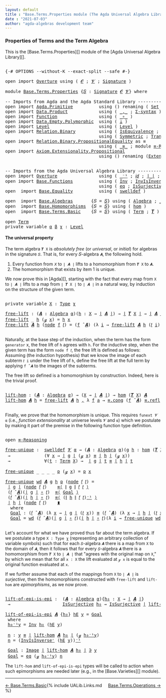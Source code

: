 ```yaml
---
layout: default
title : "Base.Terms.Properties module (The Agda Universal Algebra Library)"
date : "2021-07-03"
author: "agda-algebras development team"
---
```


### <a id="properties-of-terms-and-the-term-algebra">Properties of Terms and the Term Algebra</a>

This is the [Base.Terms.Properties][] module of the [Agda Universal Algebra Library][].


<pre class="Agda">

<a id="366" class="Symbol">{-#</a> <a id="370" class="Keyword">OPTIONS</a> <a id="378" class="Pragma">--without-K</a> <a id="390" class="Pragma">--exact-split</a> <a id="404" class="Pragma">--safe</a> <a id="411" class="Symbol">#-}</a>

<a id="416" class="Keyword">open</a> <a id="421" class="Keyword">import</a> <a id="428" href="Overture.html" class="Module">Overture</a> <a id="437" class="Keyword">using</a> <a id="443" class="Symbol">(</a> <a id="445" href="Overture.Signatures.html#645" class="Generalizable">𝓞</a> <a id="447" class="Symbol">;</a> <a id="449" href="Overture.Signatures.html#647" class="Generalizable">𝓥</a> <a id="451" class="Symbol">;</a> <a id="453" href="Overture.Signatures.html#3300" class="Function">Signature</a> <a id="463" class="Symbol">)</a>

<a id="466" class="Keyword">module</a> <a id="473" href="Base.Terms.Properties.html" class="Module">Base.Terms.Properties</a> <a id="495" class="Symbol">{</a><a id="496" href="Base.Terms.Properties.html#496" class="Bound">𝑆</a> <a id="498" class="Symbol">:</a> <a id="500" href="Overture.Signatures.html#3300" class="Function">Signature</a> <a id="510" href="Overture.Signatures.html#645" class="Generalizable">𝓞</a> <a id="512" href="Overture.Signatures.html#647" class="Generalizable">𝓥</a><a id="513" class="Symbol">}</a> <a id="515" class="Keyword">where</a>

<a id="522" class="Comment">-- Imports from Agda and the Agda Standard Library --------------------------------------</a>
<a id="612" class="Keyword">open</a> <a id="617" class="Keyword">import</a> <a id="624" href="Agda.Primitive.html" class="Module">Agda.Primitive</a>          <a id="648" class="Keyword">using</a> <a id="654" class="Symbol">()</a> <a id="657" class="Keyword">renaming</a> <a id="666" class="Symbol">(</a> <a id="668" href="Agda.Primitive.html#326" class="Primitive">Set</a> <a id="672" class="Symbol">to</a> <a id="675" class="Primitive">Type</a> <a id="680" class="Symbol">)</a>
<a id="682" class="Keyword">open</a> <a id="687" class="Keyword">import</a> <a id="694" href="Data.Product.html" class="Module">Data.Product</a>            <a id="718" class="Keyword">using</a> <a id="724" class="Symbol">(</a> <a id="726" href="Agda.Builtin.Sigma.html#236" class="InductiveConstructor Operator">_,_</a> <a id="730" class="Symbol">;</a> <a id="732" href="Data.Product.html#916" class="Function">Σ-syntax</a> <a id="741" class="Symbol">)</a>
<a id="743" class="Keyword">open</a> <a id="748" class="Keyword">import</a> <a id="755" href="Function.html" class="Module">Function</a>                <a id="779" class="Keyword">using</a> <a id="785" class="Symbol">(</a> <a id="787" href="Function.Base.html#1031" class="Function Operator">_∘_</a> <a id="791" class="Symbol">)</a>
<a id="793" class="Keyword">open</a> <a id="798" class="Keyword">import</a> <a id="805" href="Data.Empty.Polymorphic.html" class="Module">Data.Empty.Polymorphic</a>  <a id="829" class="Keyword">using</a> <a id="835" class="Symbol">(</a> <a id="837" href="Data.Empty.Polymorphic.html#331" class="Function">⊥</a> <a id="839" class="Symbol">)</a>
<a id="841" class="Keyword">open</a> <a id="846" class="Keyword">import</a> <a id="853" href="Level.html" class="Module">Level</a>                   <a id="877" class="Keyword">using</a> <a id="883" class="Symbol">(</a> <a id="885" href="Agda.Primitive.html#597" class="Postulate">Level</a> <a id="891" class="Symbol">)</a>
<a id="893" class="Keyword">open</a> <a id="898" class="Keyword">import</a> <a id="905" href="Relation.Binary.html" class="Module">Relation.Binary</a>         <a id="929" class="Keyword">using</a> <a id="935" class="Symbol">(</a> <a id="937" href="Relation.Binary.Structures.html#1522" class="Record">IsEquivalence</a> <a id="951" class="Symbol">;</a> <a id="953" href="Relation.Binary.Bundles.html#1009" class="Record">Setoid</a> <a id="960" class="Symbol">;</a> <a id="962" href="Relation.Binary.Definitions.html#1339" class="Function">Reflexive</a> <a id="972" class="Symbol">)</a>
                                    <a id="1010" class="Keyword">using</a> <a id="1016" class="Symbol">(</a> <a id="1018" href="Relation.Binary.Definitions.html#1498" class="Function">Symmetric</a> <a id="1028" class="Symbol">;</a> <a id="1030" href="Relation.Binary.Definitions.html#1978" class="Function">Transitive</a> <a id="1041" class="Symbol">)</a>
<a id="1043" class="Keyword">open</a> <a id="1048" class="Keyword">import</a> <a id="1055" href="Relation.Binary.PropositionalEquality.html" class="Module">Relation.Binary.PropositionalEquality</a> <a id="1093" class="Symbol">as</a> <a id="1096" class="Module">≡</a>
                                    <a id="1134" class="Keyword">using</a> <a id="1140" class="Symbol">(</a> <a id="1142" href="Agda.Builtin.Equality.html#151" class="Datatype Operator">_≡_</a> <a id="1146" class="Symbol">;</a> <a id="1148" class="Keyword">module</a> <a id="1155" href="Relation.Binary.PropositionalEquality.Core.html#2708" class="Module">≡-Reasoning</a> <a id="1167" class="Symbol">)</a>
<a id="1169" class="Keyword">open</a> <a id="1174" class="Keyword">import</a> <a id="1181" href="Axiom.Extensionality.Propositional.html" class="Module">Axiom.Extensionality.Propositional</a>
                                    <a id="1252" class="Keyword">using</a> <a id="1258" class="Symbol">()</a> <a id="1261" class="Keyword">renaming</a> <a id="1270" class="Symbol">(</a><a id="1271" href="Axiom.Extensionality.Propositional.html#741" class="Function">Extensionality</a> <a id="1286" class="Symbol">to</a> <a id="1289" class="Function">funext</a><a id="1295" class="Symbol">)</a>


<a id="1299" class="Comment">-- Imports from the Agda Universal Algebra Library ----------------------------------------</a>
<a id="1391" class="Keyword">open</a> <a id="1396" class="Keyword">import</a> <a id="1403" href="Overture.html" class="Module">Overture</a>                <a id="1427" class="Keyword">using</a> <a id="1433" class="Symbol">(</a> <a id="1435" href="Overture.Basic.html#4920" class="Function Operator">_⁻¹</a> <a id="1439" class="Symbol">;</a> <a id="1441" href="Overture.Basic.html#5319" class="Function">𝑖𝑑</a> <a id="1444" class="Symbol">;</a> <a id="1446" href="Overture.Basic.html#4326" class="Function Operator">∣_∣</a> <a id="1450" class="Symbol">;</a> <a id="1452" href="Overture.Basic.html#4364" class="Function Operator">∥_∥</a> <a id="1456" class="Symbol">)</a>
<a id="1458" class="Keyword">open</a> <a id="1463" class="Keyword">import</a> <a id="1470" href="Base.Functions.html" class="Module">Base.Functions</a>          <a id="1494" class="Keyword">using</a> <a id="1500" class="Symbol">(</a> <a id="1502" href="Base.Functions.Inverses.html#2249" class="Function">Inv</a> <a id="1506" class="Symbol">;</a> <a id="1508" href="Base.Functions.Inverses.html#2496" class="Function">InvIsInverseʳ</a> <a id="1522" class="Symbol">;</a> <a id="1524" href="Base.Functions.Inverses.html#1136" class="Datatype Operator">Image_∋_</a><a id="1532" class="Symbol">)</a>
                                    <a id="1570" class="Keyword">using</a> <a id="1576" class="Symbol">(</a> <a id="1578" href="Base.Functions.Inverses.html#1184" class="InductiveConstructor">eq</a> <a id="1581" class="Symbol">;</a> <a id="1583" href="Base.Functions.Surjective.html#1715" class="Function">IsSurjective</a> <a id="1596" class="Symbol">)</a>
<a id="1598" class="Keyword">open</a>  <a id="1604" class="Keyword">import</a> <a id="1611" href="Base.Equality.html" class="Module">Base.Equality</a>          <a id="1634" class="Keyword">using</a> <a id="1640" class="Symbol">(</a> <a id="1642" href="Base.Equality.Welldefined.html#2509" class="Function">swelldef</a> <a id="1651" class="Symbol">)</a>

<a id="1654" class="Keyword">open</a>  <a id="1660" class="Keyword">import</a> <a id="1667" href="Base.Algebras.html" class="Module">Base.Algebras</a>       <a id="1687" class="Symbol">{</a><a id="1688" class="Argument">𝑆</a> <a id="1690" class="Symbol">=</a> <a id="1692" href="Base.Terms.Properties.html#496" class="Bound">𝑆</a><a id="1693" class="Symbol">}</a> <a id="1695" class="Keyword">using</a> <a id="1701" class="Symbol">(</a> <a id="1703" href="Base.Algebras.Basic.html#2774" class="Function">Algebra</a> <a id="1711" class="Symbol">;</a> <a id="1713" href="Base.Algebras.Basic.html#5783" class="Function Operator">_̂_</a>  <a id="1718" class="Symbol">;</a> <a id="1720" href="Base.Algebras.Products.html#3097" class="Function">ov</a> <a id="1723" class="Symbol">)</a>
<a id="1725" class="Keyword">open</a>  <a id="1731" class="Keyword">import</a> <a id="1738" href="Base.Homomorphisms.html" class="Module">Base.Homomorphisms</a>  <a id="1758" class="Symbol">{</a><a id="1759" class="Argument">𝑆</a> <a id="1761" class="Symbol">=</a> <a id="1763" href="Base.Terms.Properties.html#496" class="Bound">𝑆</a><a id="1764" class="Symbol">}</a> <a id="1766" class="Keyword">using</a> <a id="1772" class="Symbol">(</a> <a id="1774" href="Base.Homomorphisms.Basic.html#2734" class="Function">hom</a> <a id="1778" class="Symbol">)</a>
<a id="1780" class="Keyword">open</a>  <a id="1786" class="Keyword">import</a> <a id="1793" href="Base.Terms.Basic.html" class="Module">Base.Terms.Basic</a>    <a id="1813" class="Symbol">{</a><a id="1814" class="Argument">𝑆</a> <a id="1816" class="Symbol">=</a> <a id="1818" href="Base.Terms.Properties.html#496" class="Bound">𝑆</a><a id="1819" class="Symbol">}</a> <a id="1821" class="Keyword">using</a> <a id="1827" class="Symbol">(</a> <a id="1829" href="Base.Terms.Basic.html#2087" class="Datatype">Term</a> <a id="1834" class="Symbol">;</a> <a id="1836" href="Base.Terms.Basic.html#3369" class="Function">𝑻</a> <a id="1838" class="Symbol">)</a>

<a id="1841" class="Keyword">open</a> <a id="1846" href="Base.Terms.Basic.html#2087" class="Module">Term</a>
<a id="1851" class="Keyword">private</a> <a id="1859" class="Keyword">variable</a> <a id="1868" href="Base.Terms.Properties.html#1868" class="Generalizable">α</a> <a id="1870" href="Base.Terms.Properties.html#1870" class="Generalizable">β</a> <a id="1872" href="Base.Terms.Properties.html#1872" class="Generalizable">χ</a> <a id="1874" class="Symbol">:</a> <a id="1876" href="Agda.Primitive.html#597" class="Postulate">Level</a>
</pre>

#### <a id="the-universal-property">The universal property</a>

The term algebra `𝑻 X` is *absolutely free* (or *universal*, or *initial*) for algebras in the signature `𝑆`. That is, for every 𝑆-algebra `𝑨`, the following hold.

1. Every function from `𝑋` to `∣ 𝑨 ∣` lifts to a homomorphism from `𝑻 X` to `𝑨`.
2. The homomorphism that exists by item 1 is unique.

We now prove this in [Agda][], starting with the fact that every map from `X` to `∣ 𝑨 ∣` lifts to a map from `∣ 𝑻 X ∣` to `∣ 𝑨 ∣` in a natural way, by induction on the structure of the given term.

<pre class="Agda">

<a id="2470" class="Keyword">private</a> <a id="2478" class="Keyword">variable</a> <a id="2487" href="Base.Terms.Properties.html#2487" class="Generalizable">X</a> <a id="2489" class="Symbol">:</a> <a id="2491" href="Base.Terms.Properties.html#675" class="Primitive">Type</a> <a id="2496" href="Base.Terms.Properties.html#1872" class="Generalizable">χ</a>

<a id="free-lift"></a><a id="2499" href="Base.Terms.Properties.html#2499" class="Function">free-lift</a> <a id="2509" class="Symbol">:</a> <a id="2511" class="Symbol">(</a><a id="2512" href="Base.Terms.Properties.html#2512" class="Bound">𝑨</a> <a id="2514" class="Symbol">:</a> <a id="2516" href="Base.Algebras.Basic.html#2774" class="Function">Algebra</a> <a id="2524" href="Base.Terms.Properties.html#1868" class="Generalizable">α</a><a id="2525" class="Symbol">)(</a><a id="2527" href="Base.Terms.Properties.html#2527" class="Bound">h</a> <a id="2529" class="Symbol">:</a> <a id="2531" href="Base.Terms.Properties.html#2487" class="Generalizable">X</a> <a id="2533" class="Symbol">→</a> <a id="2535" href="Overture.Basic.html#4326" class="Function Operator">∣</a> <a id="2537" href="Base.Terms.Properties.html#2512" class="Bound">𝑨</a> <a id="2539" href="Overture.Basic.html#4326" class="Function Operator">∣</a><a id="2540" class="Symbol">)</a> <a id="2542" class="Symbol">→</a> <a id="2544" href="Overture.Basic.html#4326" class="Function Operator">∣</a> <a id="2546" href="Base.Terms.Basic.html#3369" class="Function">𝑻</a> <a id="2548" href="Base.Terms.Properties.html#2487" class="Generalizable">X</a> <a id="2550" href="Overture.Basic.html#4326" class="Function Operator">∣</a> <a id="2552" class="Symbol">→</a> <a id="2554" href="Overture.Basic.html#4326" class="Function Operator">∣</a> <a id="2556" href="Base.Terms.Properties.html#2512" class="Bound">𝑨</a> <a id="2558" href="Overture.Basic.html#4326" class="Function Operator">∣</a>
<a id="2560" href="Base.Terms.Properties.html#2499" class="Function">free-lift</a> <a id="2570" class="Symbol">_</a> <a id="2572" href="Base.Terms.Properties.html#2572" class="Bound">h</a> <a id="2574" class="Symbol">(</a><a id="2575" href="Base.Terms.Basic.html#2128" class="InductiveConstructor">ℊ</a> <a id="2577" href="Base.Terms.Properties.html#2577" class="Bound">x</a><a id="2578" class="Symbol">)</a> <a id="2580" class="Symbol">=</a> <a id="2582" href="Base.Terms.Properties.html#2572" class="Bound">h</a> <a id="2584" href="Base.Terms.Properties.html#2577" class="Bound">x</a>
<a id="2586" href="Base.Terms.Properties.html#2499" class="Function">free-lift</a> <a id="2596" href="Base.Terms.Properties.html#2596" class="Bound">𝑨</a> <a id="2598" href="Base.Terms.Properties.html#2598" class="Bound">h</a> <a id="2600" class="Symbol">(</a><a id="2601" href="Base.Terms.Basic.html#2170" class="InductiveConstructor">node</a> <a id="2606" href="Base.Terms.Properties.html#2606" class="Bound">f</a> <a id="2608" href="Base.Terms.Properties.html#2608" class="Bound">𝑡</a><a id="2609" class="Symbol">)</a> <a id="2611" class="Symbol">=</a> <a id="2613" class="Symbol">(</a><a id="2614" href="Base.Terms.Properties.html#2606" class="Bound">f</a> <a id="2616" href="Base.Algebras.Basic.html#5783" class="Function Operator">̂</a> <a id="2618" href="Base.Terms.Properties.html#2596" class="Bound">𝑨</a><a id="2619" class="Symbol">)</a> <a id="2621" class="Symbol">(λ</a> <a id="2624" href="Base.Terms.Properties.html#2624" class="Bound">i</a> <a id="2626" class="Symbol">→</a> <a id="2628" href="Base.Terms.Properties.html#2499" class="Function">free-lift</a> <a id="2638" href="Base.Terms.Properties.html#2596" class="Bound">𝑨</a> <a id="2640" href="Base.Terms.Properties.html#2598" class="Bound">h</a> <a id="2642" class="Symbol">(</a><a id="2643" href="Base.Terms.Properties.html#2608" class="Bound">𝑡</a> <a id="2645" href="Base.Terms.Properties.html#2624" class="Bound">i</a><a id="2646" class="Symbol">))</a>

</pre>

Naturally, at the base step of the induction, when the term has the form `generator`
x, the free lift of `h` agrees with `h`.  For the inductive step, when the
given term has the form `node f 𝑡`, the free lift is defined as
follows: Assuming (the induction hypothesis) that we know the image of each
subterm `𝑡 i` under the free lift of `h`, define the free lift at the
full term by applying `f ̂ 𝑨` to the images of the subterms.

The free lift so defined is a homomorphism by construction. Indeed, here is the trivial proof.

<pre class="Agda">

<a id="lift-hom"></a><a id="3204" href="Base.Terms.Properties.html#3204" class="Function">lift-hom</a> <a id="3213" class="Symbol">:</a> <a id="3215" class="Symbol">(</a><a id="3216" href="Base.Terms.Properties.html#3216" class="Bound">𝑨</a> <a id="3218" class="Symbol">:</a> <a id="3220" href="Base.Algebras.Basic.html#2774" class="Function">Algebra</a> <a id="3228" href="Base.Terms.Properties.html#1868" class="Generalizable">α</a><a id="3229" class="Symbol">)</a> <a id="3231" class="Symbol">→</a> <a id="3233" class="Symbol">(</a><a id="3234" href="Base.Terms.Properties.html#2487" class="Generalizable">X</a> <a id="3236" class="Symbol">→</a> <a id="3238" href="Overture.Basic.html#4326" class="Function Operator">∣</a> <a id="3240" href="Base.Terms.Properties.html#3216" class="Bound">𝑨</a> <a id="3242" href="Overture.Basic.html#4326" class="Function Operator">∣</a><a id="3243" class="Symbol">)</a> <a id="3245" class="Symbol">→</a> <a id="3247" href="Base.Homomorphisms.Basic.html#2734" class="Function">hom</a> <a id="3251" class="Symbol">(</a><a id="3252" href="Base.Terms.Basic.html#3369" class="Function">𝑻</a> <a id="3254" href="Base.Terms.Properties.html#2487" class="Generalizable">X</a><a id="3255" class="Symbol">)</a> <a id="3257" href="Base.Terms.Properties.html#3216" class="Bound">𝑨</a>
<a id="3259" href="Base.Terms.Properties.html#3204" class="Function">lift-hom</a> <a id="3268" href="Base.Terms.Properties.html#3268" class="Bound">𝑨</a> <a id="3270" href="Base.Terms.Properties.html#3270" class="Bound">h</a> <a id="3272" class="Symbol">=</a> <a id="3274" href="Base.Terms.Properties.html#2499" class="Function">free-lift</a> <a id="3284" href="Base.Terms.Properties.html#3268" class="Bound">𝑨</a> <a id="3286" href="Base.Terms.Properties.html#3270" class="Bound">h</a> <a id="3288" href="Agda.Builtin.Sigma.html#236" class="InductiveConstructor Operator">,</a> <a id="3290" class="Symbol">λ</a> <a id="3292" href="Base.Terms.Properties.html#3292" class="Bound">f</a> <a id="3294" href="Base.Terms.Properties.html#3294" class="Bound">a</a> <a id="3296" class="Symbol">→</a> <a id="3298" href="Relation.Binary.PropositionalEquality.Core.html#1130" class="Function">≡.cong</a> <a id="3305" class="Symbol">(</a><a id="3306" href="Base.Terms.Properties.html#3292" class="Bound">f</a> <a id="3308" href="Base.Algebras.Basic.html#5783" class="Function Operator">̂</a> <a id="3310" href="Base.Terms.Properties.html#3268" class="Bound">𝑨</a><a id="3311" class="Symbol">)</a> <a id="3313" href="Agda.Builtin.Equality.html#208" class="InductiveConstructor">≡.refl</a>

</pre>

Finally, we prove that the homomorphism is unique.  This requires `funext 𝓥 α` (i.e., *function extensionality* at universe levels `𝓥` and `α`) which we postulate by making it part of the premise in the following function type definition.

<pre class="Agda">

<a id="3587" class="Keyword">open</a> <a id="3592" href="Relation.Binary.PropositionalEquality.Core.html#2708" class="Module">≡-Reasoning</a>

<a id="free-unique"></a><a id="3605" href="Base.Terms.Properties.html#3605" class="Function">free-unique</a> <a id="3617" class="Symbol">:</a>  <a id="3620" href="Base.Equality.Welldefined.html#2509" class="Function">swelldef</a> <a id="3629" href="Base.Terms.Properties.html#512" class="Bound">𝓥</a> <a id="3631" href="Base.Terms.Properties.html#1868" class="Generalizable">α</a> <a id="3633" class="Symbol">→</a> <a id="3635" class="Symbol">(</a><a id="3636" href="Base.Terms.Properties.html#3636" class="Bound">𝑨</a> <a id="3638" class="Symbol">:</a> <a id="3640" href="Base.Algebras.Basic.html#2774" class="Function">Algebra</a> <a id="3648" href="Base.Terms.Properties.html#1868" class="Generalizable">α</a><a id="3649" class="Symbol">)(</a><a id="3651" href="Base.Terms.Properties.html#3651" class="Bound">g</a> <a id="3653" href="Base.Terms.Properties.html#3653" class="Bound">h</a> <a id="3655" class="Symbol">:</a> <a id="3657" href="Base.Homomorphisms.Basic.html#2734" class="Function">hom</a> <a id="3661" class="Symbol">(</a><a id="3662" href="Base.Terms.Basic.html#3369" class="Function">𝑻</a> <a id="3664" href="Base.Terms.Properties.html#2487" class="Generalizable">X</a><a id="3665" class="Symbol">)</a> <a id="3667" href="Base.Terms.Properties.html#3636" class="Bound">𝑨</a><a id="3668" class="Symbol">)</a>
 <a id="3671" class="Symbol">→</a>             <a id="3685" class="Symbol">(∀</a> <a id="3688" href="Base.Terms.Properties.html#3688" class="Bound">x</a> <a id="3690" class="Symbol">→</a> <a id="3692" href="Overture.Basic.html#4326" class="Function Operator">∣</a> <a id="3694" href="Base.Terms.Properties.html#3651" class="Bound">g</a> <a id="3696" href="Overture.Basic.html#4326" class="Function Operator">∣</a> <a id="3698" class="Symbol">(</a><a id="3699" href="Base.Terms.Basic.html#2128" class="InductiveConstructor">ℊ</a> <a id="3701" href="Base.Terms.Properties.html#3688" class="Bound">x</a><a id="3702" class="Symbol">)</a> <a id="3704" href="Agda.Builtin.Equality.html#151" class="Datatype Operator">≡</a> <a id="3706" href="Overture.Basic.html#4326" class="Function Operator">∣</a> <a id="3708" href="Base.Terms.Properties.html#3653" class="Bound">h</a> <a id="3710" href="Overture.Basic.html#4326" class="Function Operator">∣</a> <a id="3712" class="Symbol">(</a><a id="3713" href="Base.Terms.Basic.html#2128" class="InductiveConstructor">ℊ</a> <a id="3715" href="Base.Terms.Properties.html#3688" class="Bound">x</a><a id="3716" class="Symbol">))</a>
 <a id="3720" class="Symbol">→</a>             <a id="3734" class="Symbol">∀(</a><a id="3736" href="Base.Terms.Properties.html#3736" class="Bound">t</a> <a id="3738" class="Symbol">:</a> <a id="3740" href="Base.Terms.Basic.html#2087" class="Datatype">Term</a> <a id="3745" href="Base.Terms.Properties.html#2487" class="Generalizable">X</a><a id="3746" class="Symbol">)</a> <a id="3748" class="Symbol">→</a>  <a id="3751" href="Overture.Basic.html#4326" class="Function Operator">∣</a> <a id="3753" href="Base.Terms.Properties.html#3651" class="Bound">g</a> <a id="3755" href="Overture.Basic.html#4326" class="Function Operator">∣</a> <a id="3757" href="Base.Terms.Properties.html#3736" class="Bound">t</a> <a id="3759" href="Agda.Builtin.Equality.html#151" class="Datatype Operator">≡</a> <a id="3761" href="Overture.Basic.html#4326" class="Function Operator">∣</a> <a id="3763" href="Base.Terms.Properties.html#3653" class="Bound">h</a> <a id="3765" href="Overture.Basic.html#4326" class="Function Operator">∣</a> <a id="3767" href="Base.Terms.Properties.html#3736" class="Bound">t</a>

<a id="3770" href="Base.Terms.Properties.html#3605" class="Function">free-unique</a> <a id="3782" class="Symbol">_</a> <a id="3784" class="Symbol">_</a> <a id="3786" class="Symbol">_</a> <a id="3788" class="Symbol">_</a> <a id="3790" href="Base.Terms.Properties.html#3790" class="Bound">p</a> <a id="3792" class="Symbol">(</a><a id="3793" href="Base.Terms.Basic.html#2128" class="InductiveConstructor">ℊ</a> <a id="3795" href="Base.Terms.Properties.html#3795" class="Bound">x</a><a id="3796" class="Symbol">)</a> <a id="3798" class="Symbol">=</a> <a id="3800" href="Base.Terms.Properties.html#3790" class="Bound">p</a> <a id="3802" href="Base.Terms.Properties.html#3795" class="Bound">x</a>

<a id="3805" href="Base.Terms.Properties.html#3605" class="Function">free-unique</a> <a id="3817" href="Base.Terms.Properties.html#3817" class="Bound">wd</a> <a id="3820" href="Base.Terms.Properties.html#3820" class="Bound">𝑨</a> <a id="3822" href="Base.Terms.Properties.html#3822" class="Bound">g</a> <a id="3824" href="Base.Terms.Properties.html#3824" class="Bound">h</a> <a id="3826" href="Base.Terms.Properties.html#3826" class="Bound">p</a> <a id="3828" class="Symbol">(</a><a id="3829" href="Base.Terms.Basic.html#2170" class="InductiveConstructor">node</a> <a id="3834" href="Base.Terms.Properties.html#3834" class="Bound">𝑓</a> <a id="3836" href="Base.Terms.Properties.html#3836" class="Bound">𝑡</a><a id="3837" class="Symbol">)</a> <a id="3839" class="Symbol">=</a>
 <a id="3842" href="Overture.Basic.html#4326" class="Function Operator">∣</a> <a id="3844" href="Base.Terms.Properties.html#3822" class="Bound">g</a> <a id="3846" href="Overture.Basic.html#4326" class="Function Operator">∣</a> <a id="3848" class="Symbol">(</a><a id="3849" href="Base.Terms.Basic.html#2170" class="InductiveConstructor">node</a> <a id="3854" href="Base.Terms.Properties.html#3834" class="Bound">𝑓</a> <a id="3856" href="Base.Terms.Properties.html#3836" class="Bound">𝑡</a><a id="3857" class="Symbol">)</a>    <a id="3862" href="Relation.Binary.PropositionalEquality.Core.html#2923" class="Function">≡⟨</a> <a id="3865" href="Overture.Basic.html#4364" class="Function Operator">∥</a> <a id="3867" href="Base.Terms.Properties.html#3822" class="Bound">g</a> <a id="3869" href="Overture.Basic.html#4364" class="Function Operator">∥</a> <a id="3871" href="Base.Terms.Properties.html#3834" class="Bound">𝑓</a> <a id="3873" href="Base.Terms.Properties.html#3836" class="Bound">𝑡</a> <a id="3875" href="Relation.Binary.PropositionalEquality.Core.html#2923" class="Function">⟩</a>
 <a id="3878" class="Symbol">(</a><a id="3879" href="Base.Terms.Properties.html#3834" class="Bound">𝑓</a> <a id="3881" href="Base.Algebras.Basic.html#5783" class="Function Operator">̂</a> <a id="3883" href="Base.Terms.Properties.html#3820" class="Bound">𝑨</a><a id="3884" class="Symbol">)(</a><a id="3886" href="Overture.Basic.html#4326" class="Function Operator">∣</a> <a id="3888" href="Base.Terms.Properties.html#3822" class="Bound">g</a> <a id="3890" href="Overture.Basic.html#4326" class="Function Operator">∣</a> <a id="3892" href="Function.Base.html#1031" class="Function Operator">∘</a> <a id="3894" href="Base.Terms.Properties.html#3836" class="Bound">𝑡</a><a id="3895" class="Symbol">)</a>  <a id="3898" href="Relation.Binary.PropositionalEquality.Core.html#2923" class="Function">≡⟨</a> <a id="3901" href="Base.Terms.Properties.html#3981" class="Function">Goal</a> <a id="3906" href="Relation.Binary.PropositionalEquality.Core.html#2923" class="Function">⟩</a>
 <a id="3909" class="Symbol">(</a><a id="3910" href="Base.Terms.Properties.html#3834" class="Bound">𝑓</a> <a id="3912" href="Base.Algebras.Basic.html#5783" class="Function Operator">̂</a> <a id="3914" href="Base.Terms.Properties.html#3820" class="Bound">𝑨</a><a id="3915" class="Symbol">)(</a><a id="3917" href="Overture.Basic.html#4326" class="Function Operator">∣</a> <a id="3919" href="Base.Terms.Properties.html#3824" class="Bound">h</a> <a id="3921" href="Overture.Basic.html#4326" class="Function Operator">∣</a> <a id="3923" href="Function.Base.html#1031" class="Function Operator">∘</a> <a id="3925" href="Base.Terms.Properties.html#3836" class="Bound">𝑡</a><a id="3926" class="Symbol">)</a>  <a id="3929" href="Relation.Binary.PropositionalEquality.Core.html#2923" class="Function">≡⟨</a> <a id="3932" class="Symbol">(</a><a id="3933" href="Overture.Basic.html#4364" class="Function Operator">∥</a> <a id="3935" href="Base.Terms.Properties.html#3824" class="Bound">h</a> <a id="3937" href="Overture.Basic.html#4364" class="Function Operator">∥</a> <a id="3939" href="Base.Terms.Properties.html#3834" class="Bound">𝑓</a> <a id="3941" href="Base.Terms.Properties.html#3836" class="Bound">𝑡</a><a id="3942" class="Symbol">)</a><a id="3943" href="Overture.Basic.html#4920" class="Function Operator">⁻¹</a> <a id="3946" href="Relation.Binary.PropositionalEquality.Core.html#2923" class="Function">⟩</a>
 <a id="3949" href="Overture.Basic.html#4326" class="Function Operator">∣</a> <a id="3951" href="Base.Terms.Properties.html#3824" class="Bound">h</a> <a id="3953" href="Overture.Basic.html#4326" class="Function Operator">∣</a> <a id="3955" class="Symbol">(</a><a id="3956" href="Base.Terms.Basic.html#2170" class="InductiveConstructor">node</a> <a id="3961" href="Base.Terms.Properties.html#3834" class="Bound">𝑓</a> <a id="3963" href="Base.Terms.Properties.html#3836" class="Bound">𝑡</a><a id="3964" class="Symbol">)</a>    <a id="3969" href="Relation.Binary.PropositionalEquality.Core.html#3105" class="Function Operator">∎</a>
  <a id="3973" class="Keyword">where</a>
  <a id="3981" href="Base.Terms.Properties.html#3981" class="Function">Goal</a> <a id="3986" class="Symbol">:</a> <a id="3988" class="Symbol">(</a><a id="3989" href="Base.Terms.Properties.html#3834" class="Bound">𝑓</a> <a id="3991" href="Base.Algebras.Basic.html#5783" class="Function Operator">̂</a> <a id="3993" href="Base.Terms.Properties.html#3820" class="Bound">𝑨</a><a id="3994" class="Symbol">)</a> <a id="3996" class="Symbol">(λ</a> <a id="3999" href="Base.Terms.Properties.html#3999" class="Bound">x</a> <a id="4001" class="Symbol">→</a> <a id="4003" href="Overture.Basic.html#4326" class="Function Operator">∣</a> <a id="4005" href="Base.Terms.Properties.html#3822" class="Bound">g</a> <a id="4007" href="Overture.Basic.html#4326" class="Function Operator">∣</a> <a id="4009" class="Symbol">(</a><a id="4010" href="Base.Terms.Properties.html#3836" class="Bound">𝑡</a> <a id="4012" href="Base.Terms.Properties.html#3999" class="Bound">x</a><a id="4013" class="Symbol">))</a> <a id="4016" href="Agda.Builtin.Equality.html#151" class="Datatype Operator">≡</a> <a id="4018" class="Symbol">(</a><a id="4019" href="Base.Terms.Properties.html#3834" class="Bound">𝑓</a> <a id="4021" href="Base.Algebras.Basic.html#5783" class="Function Operator">̂</a> <a id="4023" href="Base.Terms.Properties.html#3820" class="Bound">𝑨</a><a id="4024" class="Symbol">)</a> <a id="4026" class="Symbol">(λ</a> <a id="4029" href="Base.Terms.Properties.html#4029" class="Bound">x</a> <a id="4031" class="Symbol">→</a> <a id="4033" href="Overture.Basic.html#4326" class="Function Operator">∣</a> <a id="4035" href="Base.Terms.Properties.html#3824" class="Bound">h</a> <a id="4037" href="Overture.Basic.html#4326" class="Function Operator">∣</a> <a id="4039" class="Symbol">(</a><a id="4040" href="Base.Terms.Properties.html#3836" class="Bound">𝑡</a> <a id="4042" href="Base.Terms.Properties.html#4029" class="Bound">x</a><a id="4043" class="Symbol">))</a>
  <a id="4048" href="Base.Terms.Properties.html#3981" class="Function">Goal</a> <a id="4053" class="Symbol">=</a> <a id="4055" href="Base.Terms.Properties.html#3817" class="Bound">wd</a> <a id="4058" class="Symbol">(</a><a id="4059" href="Base.Terms.Properties.html#3834" class="Bound">𝑓</a> <a id="4061" href="Base.Algebras.Basic.html#5783" class="Function Operator">̂</a> <a id="4063" href="Base.Terms.Properties.html#3820" class="Bound">𝑨</a><a id="4064" class="Symbol">)(</a><a id="4066" href="Overture.Basic.html#4326" class="Function Operator">∣</a> <a id="4068" href="Base.Terms.Properties.html#3822" class="Bound">g</a> <a id="4070" href="Overture.Basic.html#4326" class="Function Operator">∣</a> <a id="4072" href="Function.Base.html#1031" class="Function Operator">∘</a> <a id="4074" href="Base.Terms.Properties.html#3836" class="Bound">𝑡</a><a id="4075" class="Symbol">)(</a><a id="4077" href="Overture.Basic.html#4326" class="Function Operator">∣</a> <a id="4079" href="Base.Terms.Properties.html#3824" class="Bound">h</a> <a id="4081" href="Overture.Basic.html#4326" class="Function Operator">∣</a> <a id="4083" href="Function.Base.html#1031" class="Function Operator">∘</a> <a id="4085" href="Base.Terms.Properties.html#3836" class="Bound">𝑡</a><a id="4086" class="Symbol">)(λ</a> <a id="4090" href="Base.Terms.Properties.html#4090" class="Bound">i</a> <a id="4092" class="Symbol">→</a> <a id="4094" href="Base.Terms.Properties.html#3605" class="Function">free-unique</a> <a id="4106" href="Base.Terms.Properties.html#3817" class="Bound">wd</a> <a id="4109" href="Base.Terms.Properties.html#3820" class="Bound">𝑨</a> <a id="4111" href="Base.Terms.Properties.html#3822" class="Bound">g</a> <a id="4113" href="Base.Terms.Properties.html#3824" class="Bound">h</a> <a id="4115" href="Base.Terms.Properties.html#3826" class="Bound">p</a> <a id="4117" class="Symbol">(</a><a id="4118" href="Base.Terms.Properties.html#3836" class="Bound">𝑡</a> <a id="4120" href="Base.Terms.Properties.html#4090" class="Bound">i</a><a id="4121" class="Symbol">))</a>

</pre>

Let's account for what we have proved thus far about the term algebra.  If we postulate a type `X : Type χ` (representing an arbitrary collection of variable symbols) such that for each `𝑆`-algebra `𝑨` there is a map from `X` to the domain of `𝑨`, then it follows that for every `𝑆`-algebra `𝑨` there is a homomorphism from `𝑻 X` to `∣ 𝑨 ∣` that "agrees with the original map on `X`," by which we mean that for all `x : X` the lift evaluated at `ℊ x` is equal to the original function evaluated at `x`.

If we further assume that each of the mappings from `X` to `∣ 𝑨 ∣` is *surjective*, then the homomorphisms constructed with `free-lift` and `lift-hom` are *epimorphisms*, as we now prove.

<pre class="Agda">

<a id="lift-of-epi-is-epi"></a><a id="4844" href="Base.Terms.Properties.html#4844" class="Function">lift-of-epi-is-epi</a> <a id="4863" class="Symbol">:</a>  <a id="4866" class="Symbol">(</a><a id="4867" href="Base.Terms.Properties.html#4867" class="Bound">𝑨</a> <a id="4869" class="Symbol">:</a> <a id="4871" href="Base.Algebras.Basic.html#2774" class="Function">Algebra</a> <a id="4879" href="Base.Terms.Properties.html#1868" class="Generalizable">α</a><a id="4880" class="Symbol">){</a><a id="4882" href="Base.Terms.Properties.html#4882" class="Bound">h₀</a> <a id="4885" class="Symbol">:</a> <a id="4887" href="Base.Terms.Properties.html#2487" class="Generalizable">X</a> <a id="4889" class="Symbol">→</a> <a id="4891" href="Overture.Basic.html#4326" class="Function Operator">∣</a> <a id="4893" href="Base.Terms.Properties.html#4867" class="Bound">𝑨</a> <a id="4895" href="Overture.Basic.html#4326" class="Function Operator">∣</a><a id="4896" class="Symbol">}</a>
 <a id="4899" class="Symbol">→</a>                    <a id="4920" href="Base.Functions.Surjective.html#1715" class="Function">IsSurjective</a> <a id="4933" href="Base.Terms.Properties.html#4882" class="Bound">h₀</a> <a id="4936" class="Symbol">→</a> <a id="4938" href="Base.Functions.Surjective.html#1715" class="Function">IsSurjective</a> <a id="4951" href="Overture.Basic.html#4326" class="Function Operator">∣</a> <a id="4953" href="Base.Terms.Properties.html#3204" class="Function">lift-hom</a> <a id="4962" href="Base.Terms.Properties.html#4867" class="Bound">𝑨</a> <a id="4964" href="Base.Terms.Properties.html#4882" class="Bound">h₀</a> <a id="4967" href="Overture.Basic.html#4326" class="Function Operator">∣</a>

<a id="4970" href="Base.Terms.Properties.html#4844" class="Function">lift-of-epi-is-epi</a> <a id="4989" href="Base.Terms.Properties.html#4989" class="Bound">𝑨</a> <a id="4991" class="Symbol">{</a><a id="4992" href="Base.Terms.Properties.html#4992" class="Bound">h₀</a><a id="4994" class="Symbol">}</a> <a id="4996" href="Base.Terms.Properties.html#4996" class="Bound">hE</a> <a id="4999" href="Base.Terms.Properties.html#4999" class="Bound">y</a> <a id="5001" class="Symbol">=</a> <a id="5003" href="Base.Terms.Properties.html#5108" class="Function">Goal</a>
 <a id="5009" class="Keyword">where</a>
 <a id="5016" href="Base.Terms.Properties.html#5016" class="Function">h₀⁻¹y</a> <a id="5022" class="Symbol">=</a> <a id="5024" href="Base.Functions.Inverses.html#2249" class="Function">Inv</a> <a id="5028" href="Base.Terms.Properties.html#4992" class="Bound">h₀</a> <a id="5031" class="Symbol">(</a><a id="5032" href="Base.Terms.Properties.html#4996" class="Bound">hE</a> <a id="5035" href="Base.Terms.Properties.html#4999" class="Bound">y</a><a id="5036" class="Symbol">)</a>

 <a id="5040" href="Base.Terms.Properties.html#5040" class="Function">η</a> <a id="5042" class="Symbol">:</a> <a id="5044" href="Base.Terms.Properties.html#4999" class="Bound">y</a> <a id="5046" href="Agda.Builtin.Equality.html#151" class="Datatype Operator">≡</a> <a id="5048" href="Overture.Basic.html#4326" class="Function Operator">∣</a> <a id="5050" href="Base.Terms.Properties.html#3204" class="Function">lift-hom</a> <a id="5059" href="Base.Terms.Properties.html#4989" class="Bound">𝑨</a> <a id="5061" href="Base.Terms.Properties.html#4992" class="Bound">h₀</a> <a id="5064" href="Overture.Basic.html#4326" class="Function Operator">∣</a> <a id="5066" class="Symbol">(</a><a id="5067" href="Base.Terms.Basic.html#2128" class="InductiveConstructor">ℊ</a> <a id="5069" href="Base.Terms.Properties.html#5016" class="Function">h₀⁻¹y</a><a id="5074" class="Symbol">)</a>
 <a id="5077" href="Base.Terms.Properties.html#5040" class="Function">η</a> <a id="5079" class="Symbol">=</a> <a id="5081" class="Symbol">(</a><a id="5082" href="Base.Functions.Inverses.html#2496" class="Function">InvIsInverseʳ</a> <a id="5096" class="Symbol">(</a><a id="5097" href="Base.Terms.Properties.html#4996" class="Bound">hE</a> <a id="5100" href="Base.Terms.Properties.html#4999" class="Bound">y</a><a id="5101" class="Symbol">))</a><a id="5103" href="Overture.Basic.html#4920" class="Function Operator">⁻¹</a>

 <a id="5108" href="Base.Terms.Properties.html#5108" class="Function">Goal</a> <a id="5113" class="Symbol">:</a> <a id="5115" href="Base.Functions.Inverses.html#1136" class="Datatype Operator">Image</a> <a id="5121" href="Overture.Basic.html#4326" class="Function Operator">∣</a> <a id="5123" href="Base.Terms.Properties.html#3204" class="Function">lift-hom</a> <a id="5132" href="Base.Terms.Properties.html#4989" class="Bound">𝑨</a> <a id="5134" href="Base.Terms.Properties.html#4992" class="Bound">h₀</a> <a id="5137" href="Overture.Basic.html#4326" class="Function Operator">∣</a> <a id="5139" href="Base.Functions.Inverses.html#1136" class="Datatype Operator">∋</a> <a id="5141" href="Base.Terms.Properties.html#4999" class="Bound">y</a>
 <a id="5144" href="Base.Terms.Properties.html#5108" class="Function">Goal</a> <a id="5149" class="Symbol">=</a> <a id="5151" href="Base.Functions.Inverses.html#1184" class="InductiveConstructor">eq</a> <a id="5154" class="Symbol">(</a><a id="5155" href="Base.Terms.Basic.html#2128" class="InductiveConstructor">ℊ</a> <a id="5157" href="Base.Terms.Properties.html#5016" class="Function">h₀⁻¹y</a><a id="5162" class="Symbol">)</a> <a id="5164" href="Base.Terms.Properties.html#5040" class="Function">η</a>
</pre>

The `lift-hom` and `lift-of-epi-is-epi` types will be called to action when such epimorphisms are needed later (e.g., in the [Base.Varieties][] module).

------------------------------

<span style="float:left;">[← Base.Terms.Basic](Base.Terms.Basic.html)</span>
<span style="float:right;">[Base.Terms.Operations →](Base.Terms.Operations.html)</span>

{% include UALib.Links.md %}
